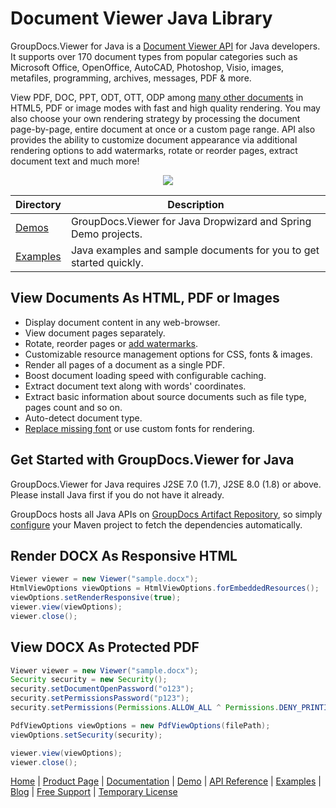 # Document Viewer Java Library

GroupDocs.Viewer for Java is a [Document Viewer API](https://products.groupdocs.com/viewer/java) for Java developers. It supports over 170 document types from popular categories such as Microsoft Office, OpenOffice, AutoCAD, Photoshop, Visio, images, metafiles, programming, archives, messages, PDF & more.

View PDF, DOC, PPT, ODT, OTT, ODP among [many other documents](https://docs.groupdocs.com/viewer/java/supported-document-formats/) in HTML5, PDF or image modes with fast and high quality rendering. You may also choose your own rendering strategy by processing the document page-by-page, entire document at once or a custom page range. API also provides the ability to customize document appearance via additional rendering options to add watermarks, rotate or reorder pages, extract document text and much more!

<p align="center">
  <a title="Download complete GroupDocs.Viewer for Java source code" href="https://github.com/groupdocs-viewer/GroupDocs.Viewer-for-Java/archive/master.zip"> 
    <img src="https://camo.githubusercontent.com/11839cd752a2d367f3149c7bee1742b68e4a4d37/68747470733a2f2f7261772e6769746875622e636f6d2f4173706f73654578616d706c65732f6a6176612d6578616d706c65732d64617368626f6172642f6d61737465722f696d616765732f646f776e6c6f61645a69702d427574746f6e2d4c617267652e706e67" data-canonical-src="https://raw.github.com/AsposeExamples/java-examples-dashboard/master/images/downloadZip-Button-Large.png" style="max-width:100%;">
  </a>
</p>

Directory | Description
--------- | -----------
[Demos](https://github.com/groupdocs-viewer/GroupDocs.Viewer-for-Java/tree/master/Demos)  | GroupDocs.Viewer for Java Dropwizard and Spring Demo projects.
[Examples](https://github.com/groupdocs-viewer/GroupDocs.Viewer-for-Java/tree/master/Examples)  | Java examples and sample documents for you to get started quickly.

## View Documents As HTML, PDF or Images

- Display document content in any web-browser.
- View document pages separately.
- Rotate, reorder pages or [add watermarks](https://docs.groupdocs.com/viewer/java/add-text-watermark/).
- Customizable resource management options for CSS, fonts & images.
- Render all pages of a document as a single PDF.
- Boost document loading speed with configurable caching.
- Extract document text along with words' coordinates.
- Extract basic information about source documents such as file type, pages count and so on.
- Auto-detect document type.
- [Replace missing font](https://docs.groupdocs.com/viewer/java/replace-missing-font/) or use custom fonts for rendering.

## Get Started with GroupDocs.Viewer for Java

GroupDocs.Viewer for Java requires J2SE 7.0 (1.7), J2SE 8.0 (1.8) or above. Please install Java first if you do not have it already.

GroupDocs hosts all Java APIs on [GroupDocs Artifact Repository](https://artifact.groupdocs.com/webapp/#/artifacts/browse/tree/General/repo/com/groupdocs/groupdocs-viewer), so simply [configure](https://docs.groupdocs.com/viewer/java/installation/) your Maven project to fetch the dependencies automatically.

## Render DOCX As Responsive HTML

```java
Viewer viewer = new Viewer("sample.docx");
HtmlViewOptions viewOptions = HtmlViewOptions.forEmbeddedResources();
viewOptions.setRenderResponsive(true);
viewer.view(viewOptions);
viewer.close();
```

## View DOCX As Protected PDF

```java
Viewer viewer = new Viewer("sample.docx");
Security security = new Security();
security.setDocumentOpenPassword("o123");
security.setPermissionsPassword("p123");
security.setPermissions(Permissions.ALLOW_ALL ^ Permissions.DENY_PRINTING);

PdfViewOptions viewOptions = new PdfViewOptions(filePath);
viewOptions.setSecurity(security);

viewer.view(viewOptions);
viewer.close();
```

[Home](https://www.groupdocs.com/) | [Product Page](https://products.groupdocs.com/viewer/java) | [Documentation](https://docs.groupdocs.com/viewer/java/) | [Demo](https://products.groupdocs.app/viewer/family) | [API Reference](https://apireference.groupdocs.com/java/viewer) | [Examples](https://github.com/groupdocs-viewer/GroupDocs.Viewer-for-Java/tree/master/Examples) | [Blog](https://blog.groupdocs.com/category/viewer/) | [Free Support](https://forum.groupdocs.com/c/viewer) | [Temporary License](https://purchase.groupdocs.com/temporary-license)
